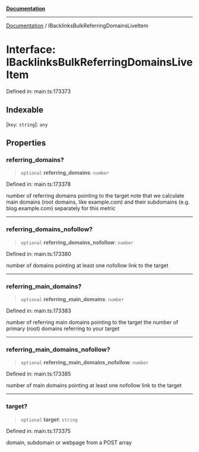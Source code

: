 [**Documentation**](../README.md)

***

[Documentation](../README.md) / IBacklinksBulkReferringDomainsLiveItem

# Interface: IBacklinksBulkReferringDomainsLiveItem

Defined in: main.ts:173373

## Indexable

\[`key`: `string`\]: `any`

## Properties

### referring\_domains?

> `optional` **referring\_domains**: `number`

Defined in: main.ts:173378

number of referring domains pointing to the target
note that we calculate main domains (root domains, like example.com) and their subdomains (e.g. blog.example.com) separately for this metric

***

### referring\_domains\_nofollow?

> `optional` **referring\_domains\_nofollow**: `number`

Defined in: main.ts:173380

number of domains pointing at least one nofollow link to the target

***

### referring\_main\_domains?

> `optional` **referring\_main\_domains**: `number`

Defined in: main.ts:173383

number of referring main domains pointing to the target
the number of primary (root) domains referring to your target

***

### referring\_main\_domains\_nofollow?

> `optional` **referring\_main\_domains\_nofollow**: `number`

Defined in: main.ts:173385

number of main domains pointing at least one nofollow link to the target

***

### target?

> `optional` **target**: `string`

Defined in: main.ts:173375

domain, subdomain or webpage from a POST array
